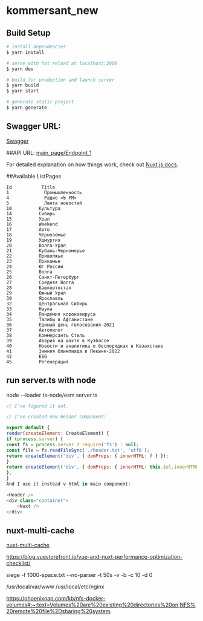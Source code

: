 # kommersant_new

## Build Setup

```bash
# install dependencies
$ yarn install

# serve with hot reload at localhost:3000
$ yarn dev

# build for production and launch server
$ yarn build
$ yarn start

# generate static project
$ yarn generate
```
## Swagger URL:
[Swagger](https://srdkprot.kommersant.ru/swagger/index.html#/)

##API URL: 
[main_page/Endpoint_1](https://srdkprot.kommersant.ru/api/main_page/Endpoint_1)

For detailed explanation on how things work, check out [Nuxt.js docs](https://nuxtjs.org).


##Available ListPages
```
Id           Title
1             Промышленность
4             Радио «Ъ FM»
5             Лента новостей
10          Культура
14          Сибирь
15          Урал
16          Weekend
17          Авто
18          Черноземье
19          Удмуртия
20          Волга-Урал
21          Кубань-Черноморье
22          Приволжье
23          Прикамье
24          Юг России
25          Волга
26          Санкт-Петербург
27          Средняя Волга
28          Башкортостан
29          Южный Урал
30          Ярославль
32          Центральная Сибирь
33          Наука
34          Пандемия коронавируса
35          Талибы в Афганистане
36          Единый день голосования–2021
37          Автопилот
38          Коммерсантъ Стиль
39          Авария на шахте в Кузбассе
40          Новости и аналитика о беспорядках в Казахстане
41          Зимняя Олимпиада в Пекине-2022
42          ESG
45          Регенерация
```

## run server.ts with node
node --loader ts-node/esm server.ts


```js
// I've figured it out.

// I've created new Header component:

export default {
render(createElement: CreateElement) {
if (process.server) {
const fs = process.server ? require('fs') : null;
const file = fs.readFileSync('./header.txt', 'utf8');
return createElement('div', { domProps: { innerHTML: f } });
}
return createElement('div', { domProps: { innerHTML: this.$el.innerHTML } });
},
}
And I use it instead v-html in main component:

<Header />
<div class="container">
    <Nuxt />
</div> 
```

## nuxt-multi-cache
[nuxt-multi-cache](https://nuxt-multi-cache.netlify.app/caches/data)

https://blog.vuestorefront.io/vue-and-nuxt-performance-optimization-checklist/


siege -f 1000-space.txt --no-parser -t 50s -v -b -c 10  -d 0


/usr/local/var/www
/usr/local/etc/nginx

https://phoenixnap.com/kb/nfs-docker-volumes#:~:text=Volumes%20are%20existing%20directories%20on,NFS%20remote%20file%2Dsharing%20system.

